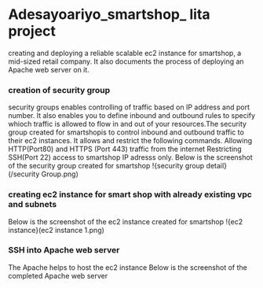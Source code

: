 # Adesayoariyo_smartshop_ lita project
creating and deploying a reliable scalable ec2 instance for smartshop, a mid-sized retail company. It also documents the process of deploying an Apache web server on it.

### creation of security group
security groups enables controlling of traffic based on IP address and port number. It also enables you to define inbound and outbound rules to specify whioch traffic is allowed to flow in and out of your resources.The security group created for smartshopis to control inbound and outbound traffic to their ec2 instances. It allows and restrict the following commands.
Allowing HTTP(Port80) and HTTPS (Port 443) traffic from the internet
Restricting SSH(Port 22) access to smartshop IP adresss only.
Below is the screenshot of the security group created for smartshop
!{security group detail}(/security Group.png)

### creating ec2 instance for smart shop with already existing vpc and subnets
 Below is the screenshot of the ec2 instance created for smartshop
 !{ec2 instance}(ec2 instance 1.png)
 ### SSH into Apache web server
 The Apache helps to host the ec2 instance
Below is the screenshot of the completed Apache web server

